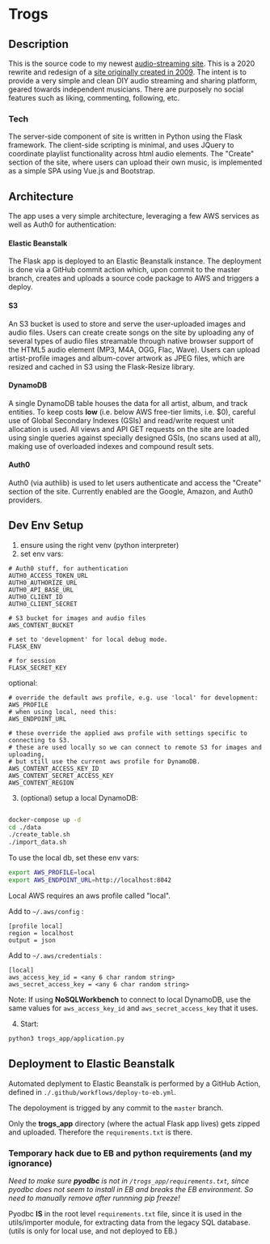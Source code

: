 # Trogs

## Description
This is the source code to my newest [audio-streaming site](https://mushmud.com).  This is a 2020 rewrite and redesign of a [site originally created in 2009](https://github.com/davidwmartines/MushMud-Archive).  The intent is to provide a very simple and clean DIY audio streaming and sharing platform, geared towards independent musicians.  There are purposely no social features such as liking, commenting, following, etc.

### Tech
The server-side component of site is written in Python using the Flask framework.  The client-side scripting is minimal, and uses JQuery to coordinate playlist functionality across html audio elements.  The "Create" section of the site, where users can upload their own music, is implemented as a simple SPA using Vue.js and Bootstrap.

## Architecture
The app uses a very simple architecture, leveraging a few AWS services as well as Auth0 for authentication:

#### Elastic Beanstalk
The Flask app is deployed to an Elastic Beanstalk instance.  The deployment is done via a GitHub commit action which, upon commit to the master branch, creates and uploads a source code package to AWS and triggers a deploy.

#### S3
An S3 bucket is used to store and serve the user-uploaded images and audio files.  Users can create create songs on the site by uploading any of several types of audio files streamable through native browser support of the HTML5 audio element (MP3, M4A, OGG, Flac, Wave).  Users can upload artist-profile images and album-cover artwork as JPEG files, which are resized and cached in S3 using the Flask-Resize library.

#### DynamoDB
A single DynamoDB table houses the data for all artist, album, and track entities.  To keep costs **low** (i.e. below AWS free-tier limits, i.e. $0), careful use of Global Secondary Indexes (GSIs) and read/write request unit allocation is used.  All views and API GET requests on the site are loaded using single queries against specially designed GSIs, (no scans used at all), making use of overloaded indexes and compound result sets.

#### Auth0
Auth0 (via authlib) is used to let users authenticate and access the "Create" section of the site.  Currently enabled are the Google, Amazon, and Auth0 providers.


## Dev Env Setup

1. ensure using the right venv (python interpreter)
2. set env vars:

```
# Auth0 stuff, for authentication
AUTH0_ACCESS_TOKEN_URL
AUTH0_AUTHORIZE_URL
AUTH0_API_BASE_URL
AUTH0_CLIENT_ID
AUTH0_CLIENT_SECRET

# S3 bucket for images and audio files
AWS_CONTENT_BUCKET

# set to 'development' for local debug mode.
FLASK_ENV

# for session
FLASK_SECRET_KEY
```

optional:
```
# override the default aws profile, e.g. use 'local' for development:
AWS_PROFILE
# when using local, need this:
AWS_ENDPOINT_URL

# these override the applied aws profile with settings specific to connecting to S3.
# these are used locally so we can connect to remote S3 for images and uploading,
# but still use the current aws profile for DynamoDB.
AWS_CONTENT_ACCESS_KEY_ID
AWS_CONTENT_SECRET_ACCESS_KEY
AWS_CONTENT_REGION
```

3. (optional) setup a local DynamoDB:

```sh

docker-compose up -d
cd ./data
./create_table.sh
./import_data.sh
```
To use the local db, set these env vars:
```sh
export AWS_PROFILE=local
export AWS_ENDPOINT_URL=http://localhost:8042
```

Local AWS requires an aws profile called "local".

Add to `~/.aws/config` :
```
[profile local]
region = localhost
output = json
```

Add to `~/.aws/credentials` :
```
[local]
aws_access_key_id = <any 6 char random string>
aws_secret_access_key = <any 6 char random string>
```
Note: If using **NoSQLWorkbench** to connect to local DynamoDB, use the same values for `aws_access_key_id` and `aws_secret_access_key` that it uses.

4. Start:
```sh
python3 trogs_app/application.py
```

## Deployment to Elastic Beanstalk

Automated deplyment to Elastic Beanstalk is performed by a GitHub Action, defined in 
`./.github/workflows/deploy-to-eb.yml`.  

The depoloyment is trigged by any commit to the `master` branch.

Only the **trogs_app** directory (where the actual Flask app lives) gets zipped and uploaded.  Therefore the `requirements.txt` is there.  


### Temporary hack due to EB and python requirements (and my ignorance) ### 

*Need to make sure **pyodbc** is not in `/trogs_app/requirements.txt`, since pyodbc does not seem to install in EB and breaks the EB environment.  So need to manually remove after runnning pip freeze!*  

Pyodbc **IS** in the root level `requirements.txt` file, since it is used in the utils/importer module, for extracting data from the legacy SQL database.  (utils is only for local use, and not deployed to EB.)

